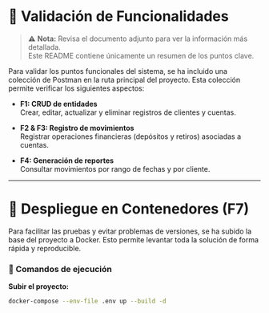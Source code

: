 # 🧾 Validación de Funcionalidades  

> ⚠️ **Nota:** Revisa el documento adjunto para ver la información más detallada.  
> Este README contiene únicamente un resumen de los puntos clave.

Para validar los puntos funcionales del sistema, se ha incluido una colección de Postman en la ruta principal del proyecto. Esta colección permite verificar los siguientes aspectos:

- **F1: CRUD de entidades**  
  Crear, editar, actualizar y eliminar registros de clientes y cuentas.

- **F2 & F3: Registro de movimientos**  
  Registrar operaciones financieras (depósitos y retiros) asociadas a cuentas.

- **F4: Generación de reportes**  
  Consultar movimientos por rango de fechas y por cliente.

---

# 🐳 Despliegue en Contenedores (F7)

Para facilitar las pruebas y evitar problemas de versiones, se ha subido la base del proyecto a Docker. Esto permite levantar toda la solución de forma rápida y reproducible.

### 🔧 Comandos de ejecución

**Subir el proyecto:**
```bash
docker-compose --env-file .env up --build -d
